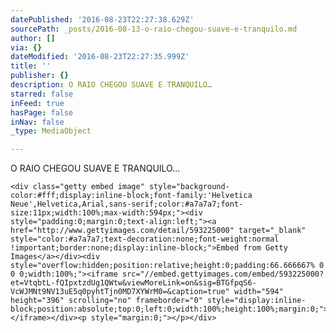 ```yaml
---
datePublished: '2016-08-23T22:27:38.629Z'
sourcePath: _posts/2016-08-13-o-raio-chegou-suave-e-tranquilo.md
author: []
via: {}
dateModified: '2016-08-23T22:27:35.999Z'
title: ''
publisher: {}
description: O RAIO CHEGOU SUAVE E TRANQUILO…
starred: false
inFeed: true
hasPage: false
inNav: false
_type: MediaObject

---
```

O RAIO CHEGOU SUAVE E TRANQUILO...

    <div class="getty embed image" style="background-color:#fff;display:inline-block;font-family:'Helvetica Neue',Helvetica,Arial,sans-serif;color:#a7a7a7;font-size:11px;width:100%;max-width:594px;"><div style="padding:0;margin:0;text-align:left;"><a href="http://www.gettyimages.com/detail/593225000" target="_blank" style="color:#a7a7a7;text-decoration:none;font-weight:normal !important;border:none;display:inline-block;">Embed from Getty Images</a></div><div style="overflow:hidden;position:relative;height:0;padding:66.666667% 0 0 0;width:100%;"><iframe src="//embed.gettyimages.com/embed/593225000?et=VtqbtL-fQIpxtzdUg1QWtw&viewMoreLink=on&sig=BTGfpqS6-VcWJMNt9NV13uE5q0pyhtTjn0MD7XYWrM0=&caption=true" width="594" height="396" scrolling="no" frameborder="0" style="display:inline-block;position:absolute;top:0;left:0;width:100%;height:100%;margin:0;"></iframe></div><p style="margin:0;"></p></div>